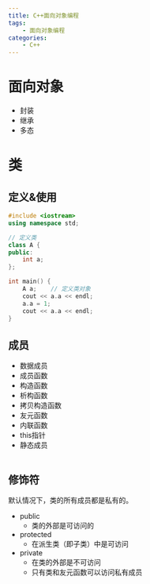 ```yaml
---
title: C++面向对象编程
tags:
	- 面向对象编程
categories:
	- C++
---
```


# 面向对象

- 封装
- 继承
- 多态

# 类

## 定义&使用

```c++
#include <iostream>
using namespace std;

// 定义类
class A {
public:
    int a;
};

int main() {
    A a;	// 定义类对象
    cout << a.a << endl;
    a.a = 1;
    cout << a.a << endl;
}
```

## 成员

- 数据成员
- 成员函数
- 构造函数
- 析构函数
- 拷贝构造函数
- 友元函数
- 内联函数
- this指针
- 静态成员

```c++

```



## 修饰符

默认情况下，类的所有成员都是私有的。

- public
  - 类的外部是可访问的
- protected
  - 在派生类（即子类）中是可访问
- private
  - 在类的外部是不可访问
  - 只有类和友元函数可以访问私有成员